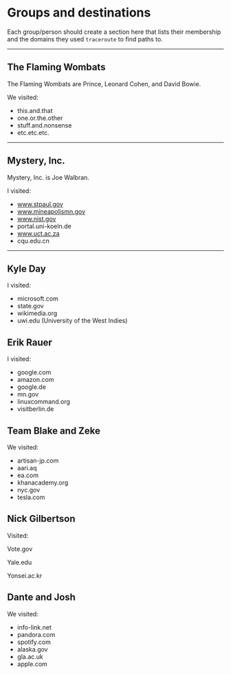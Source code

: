 # Groups and destinations

Each group/person should create a section here that lists their membership
and the domains they used `traceroute` to find paths to.

---

## The Flaming Wombats

The Flaming Wombats are Prince, Leonard Cohen, and David Bowie.

We visited:

* this.and.that
* one.or.the.other
* stuff.and.nonsense
* etc.etc.etc.

---

## Mystery, Inc.

Mystery, Inc. is Joe Walbran.

I visited:

* www.stpaul.gov
* www.mineapolismn.gov
* www.nist.gov
* portal.uni-koeln.de
* www.uct.ac.za
* cqu.edu.cn

---

## Kyle Day

I visited:

* microsoft.com 
* state.gov
* wikimedia.org
* uwi.edu (University of the West Indies)

## Erik Rauer

I visited:

* google.com
* amazon.com
* google.de
* mn.gov
* linuxcommand.org
* visitberlin.de

## Team Blake and Zeke

We visited:
- artisan-jp.com
- aari.aq
- ea.com
- khanacademy.org
- nyc.gov
- tesla.com

## Nick Gilbertson

Visited:

Vote.gov

Yale.edu

Yonsei.ac.kr

## Dante and Josh

We visited:

* info-link.net
* pandora.com
* spotify.com
* alaska.gov
* gla.ac.uk
* apple.com
